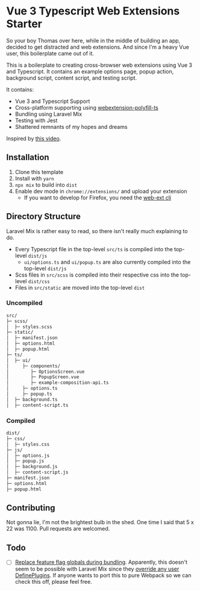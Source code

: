 # Vue 3 Typescript Web Extensions Starter

So your boy Thomas over here, while in the middle of building an app, decided to get distracted and web extensions. And since I'm a heavy Vue user, this boilerplate came out of it.

This is a boilerplate to creating cross-browser web extensions using Vue 3 and Typescript. It contains an example options page, popup action, background script, content script, and testing script.

It contains:

- Vue 3 and Typescript Support
- Cross-platform supporting using [webextension-polyfill-ts](https://github.com/Lusito/webextension-polyfill-ts)
- Bundling using Laravel Mix
- Testing with Jest
- Shattered remnants of my hopes and dreams

Inspired by [this video](https://www.youtube.com/watch?v=kYl271X2LNA).

## Installation

1. Clone this template
2. Install with `yarn`
3. `npx mix` to build into `dist`
4. Enable dev mode in `chrome://extensions/` and upload your extension
    - If you want to develop for Firefox, you need the [web-ext cli](https://extensionworkshop.com/documentation/develop/web-ext-command-reference/)

## Directory Structure

Laravel Mix is rather easy to read, so there isn't really much explaining to do.

- Every Typescript file in the top-level `src/ts` is compiled into the top-level `dist/js`
    - `ui/options.ts` and `ui/popup.ts` are also currently compiled into the top-level `dist/js`
- Scss files in `src/scss` is compiled into their respective css into the top-level `dist/css`
- Files in `src/static` are moved into the top-level `dist`

### Uncompiled

```markdown
src/
├─ scss/
│  ├─ styles.scss
├─ static/
│  ├─ manifest.json
│  ├─ options.html
│  ├─ popup.html
├─ ts/
│  ├─ ui/
│     ├─ components/
│        ├─ OptionsScreen.vue
│        ├─ PopupScreen.vue
│        ├─ example-composition-api.ts
│     ├─ options.ts
│     ├─ popup.ts
│  ├─ background.ts
│  ├─ content-script.ts
```

### Compiled

```markdown
dist/
├─ css/
│  ├─ styles.css
├─ js/
│  ├─ options.js
│  ├─ popup.js
│  ├─ background.js
│  ├─ content-script.js
├─ manifest.json
├─ options.html
├─ popup.html
```

## Contributing

Not gonna lie, I'm not the brightest bulb in the shed. One time I said that 5 x 22 was 1100. Pull requests are welcomed.

## Todo

- [ ]  [Replace feature flag globals during bundling](http://link.vuejs.org/feature-flags). Apparently, this doesn't seem to be possible with Laravel Mix since they [override any user DefinePlugins](https://stackoverflow.com/questions/48906425/laravel-mix-webpack-environment-dependent-variable-for-client-code). If anyone wants to port this to pure Webpack so we can check this off, please feel free.